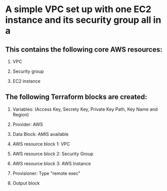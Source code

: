 # A simple VPC set up with one EC2 instance and its security group all in a

## This contains the following core AWS resources:

1. VPC

2. Security group

3. EC2 instance

## The following Terraform blocks are created:

1. Variables: (Access Key, Secrety Key, Private Key Path, Key Name and Region)

2. Provider: AWS

3. Data Block: AMIS available

4. AWS resource block 1: VPC

5. AWS resource block 2: Security Group

6. AWS resource block 3: AWS Instance

7. Provisioner: Type "remote exec"

8. Output block
